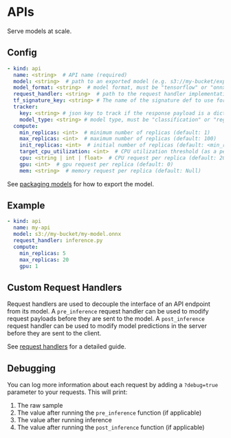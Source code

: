 # APIs

Serve models at scale.

## Config

```yaml
- kind: api
  name: <string>  # API name (required)
  model: <string>  # path to an exported model (e.g. s3://my-bucket/exported_model)
  model_format: <string>  # model format, must be "tensorflow" or "onnx" (default: "onnx" if model path ends with .onnx, "tensorflow" if model path ends with .zip or is a directory)
  request_handler: <string>  # path to the request handler implementation file, relative to the cortex root
  tf_signature_key: <string> # The name of the signature def to use for prediction (optional if your model has only one signature def)
  tracker:
    key: <string> # json key to track if the response payload is a dictionary
    model_type: <string> # model type, must be "classification" or "regression"
  compute:
    min_replicas: <int>  # minimum number of replicas (default: 1)
    max_replicas: <int>  # maximum number of replicas (default: 100)
    init_replicas: <int>  # initial number of replicas (default: <min_replicas>)
    target_cpu_utilization: <int>  # CPU utilization threshold (as a percentage) to trigger scaling (default: 80)
    cpu: <string | int | float>  # CPU request per replica (default: 200m)
    gpu: <int>  # gpu request per replica (default: 0)
    mem: <string>  # memory request per replica (default: Null)
```

See [packaging models](packaging-models.md) for how to export the model.

## Example

```yaml
- kind: api
  name: my-api
  model: s3://my-bucket/my-model.onnx
  request_handler: inference.py
  compute:
    min_replicas: 5
    max_replicas: 20
    gpu: 1
```

## Custom Request Handlers

Request handlers are used to decouple the interface of an API endpoint from its model. A `pre_inference` request handler can be used to modify request payloads before they are sent to the model. A `post_inference` request handler can be used to modify model predictions in the server before they are sent to the client.

See [request handlers](request-handlers.md) for a detailed guide.

## Debugging

You can log more information about each request by adding a `?debug=true` parameter to your requests. This will print:

1. The raw sample
2. The value after running the `pre_inference` function (if applicable)
3. The value after running inference
4. The value after running the `post_inference` function (if applicable)
